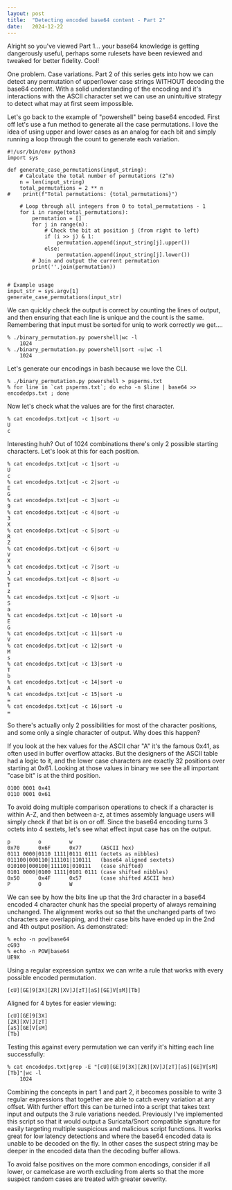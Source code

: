 ```yaml
---
layout: post
title:  "Detecting encoded base64 content - Part 2"
date:   2024-12-22 
---
```


Alright so you've viewed Part 1... your base64 knowledge is getting dangerously useful, perhaps some rulesets have been reviewed and tweaked for better fidelity.  Cool!

One problem. Case variations. Part 2 of this series gets into how we can detect any permutation of upper/lower case strings WITHOUT decoding the base64 content. With a solid understanding of the encoding and it's interactions with the ASCII character set we can use an unintuitive strategy to detect what may at first seem impossible.

Let's go back to the example of "powershell" being base64 encoded. First off let's use a fun method to generate all the case permutations. I love the idea of using upper and lower cases as an analog for each bit and simply running a loop through the count to generate each variation. 

```
#!/usr/bin/env python3
import sys

def generate_case_permutations(input_string):
    # Calculate the total number of permutations (2^n)
    n = len(input_string)
    total_permutations = 2 ** n
#    print(f"Total permutations: {total_permutations}")

    # Loop through all integers from 0 to total_permutations - 1
    for i in range(total_permutations):
        permutation = []
        for j in range(n):
            # Check the bit at position j (from right to left)
            if (i >> j) & 1:
                permutation.append(input_string[j].upper())
            else:
                permutation.append(input_string[j].lower())
        # Join and output the current permutation
        print(''.join(permutation))


# Example usage
input_str = sys.argv[1]
generate_case_permutations(input_str)
```

We can quickly check the output is correct by counting the lines of output, and then ensuring that each line is unique and the count is the same. Remembering that input must be sorted for uniq to work correctly we get....

```
% ./binary_permutation.py powershell|wc -l
    1024
% ./binary_permutation.py powershell|sort -u|wc -l
    1024
```

Let's generate our encodings in bash because we love the CLI.
```
% ./binary_permutation.py powershell > psperms.txt
% for line in `cat psperms.txt`; do echo -n $line | base64 >> encodedps.txt ; done
```

Now let's check what the values are for the first character.
```
% cat encodedps.txt|cut -c 1|sort -u
U
c
```

Interesting huh? Out of 1024 combinations there's only 2 possible starting characters. Let's look at this for each position. 
```
% cat encodedps.txt|cut -c 1|sort -u
U
c
% cat encodedps.txt|cut -c 2|sort -u
E
G
% cat encodedps.txt|cut -c 3|sort -u
9
% cat encodedps.txt|cut -c 4|sort -u
3
X
% cat encodedps.txt|cut -c 5|sort -u
R
Z
% cat encodedps.txt|cut -c 6|sort -u
V
X
% cat encodedps.txt|cut -c 7|sort -u
J
% cat encodedps.txt|cut -c 8|sort -u
T
z
% cat encodedps.txt|cut -c 9|sort -u
S
a
% cat encodedps.txt|cut -c 10|sort -u
E
G
% cat encodedps.txt|cut -c 11|sort -u
V
% cat encodedps.txt|cut -c 12|sort -u
M
s
% cat encodedps.txt|cut -c 13|sort -u
T
b
% cat encodedps.txt|cut -c 14|sort -u
A
% cat encodedps.txt|cut -c 15|sort -u
=
% cat encodedps.txt|cut -c 16|sort -u
=
```

So there's actually only 2 possibilities for most of the character positions, and some only a single character of output. Why does this happen?

If you look at the hex values for the ASCII char "A" it's the famous 0x41, as often used in buffer overflow attacks. But the designers of the ASCII table had a logic to it, and the lower case characters are exactly 32 positions over starting at 0x61. Looking at those values in binary we see the all important "case bit" is at the third position.

```
0100 0001 0x41
0110 0001 0x61
```

To avoid doing multiple comparison operations to check if a character is within A-Z, and then between a-z, at times assembly language users will simply check if that bit is on or off. Since the base64 encoding turns 3 octets into 4 sextets, let's see what effect input case has on the output.

```
p         o         w
0x70      0x6F      0x77      (ASCII hex)
0111 0000|0110 1111|0111 0111 (octets as nibbles)
011100|000110|111101|110111   (base64 aligned sextets)
010100|000100|111101|010111   (case shifted)
0101 0000|0100 1111|0101 0111 (case shifted nibbles)
0x50      0x4F      0x57      (case shifted ASCII hex)
P         O         W
```

We can see by how the bits line up that the 3rd character in a base64 encoded 4 character chunk has the special property of always remaining unchanged. The alignment works out so that the unchanged parts of two characters are overlapping, and their case bits have ended up in the 2nd and 4th output position. As demonstrated:

```
% echo -n pow|base64
cG93
% echo -n POW|base64
UE9X
```

Using a regular expression syntax we can write a rule that works with every possible encoded permutation.

`[cU][GE]9[3X][ZR][XV]J[zT][aS][GE]V[sM][Tb]`

Aligned for 4 bytes for easier viewing:

```
[cU][GE]9[3X]
[ZR][XV]J[zT]
[aS][GE]V[sM]
[Tb]
```

Testing this against every permutation we can verify it's hitting each line successfully:

```
% cat encodedps.txt|grep -E "[cU][GE]9[3X][ZR][XV]J[zT][aS][GE]V[sM][Tb]"|wc -l 
    1024
```

Combining the concepts in part 1 and part 2, it becomes possible to write 3 regular expressions that together are able to catch every variation at any offset. With further effort this can be turned into a script that takes text input and outputs the 3 rule variations needed. Previously I've implemented this script so that it would output a Suricata/Snort compatible signature for easily targeting multiple suspicious and malicious script functions. It works great for low latency detections and where the base64 encoded data is unable to be decoded on the fly. In other cases the suspect string may be deeper in the encoded data than the decoding buffer allows. 

To avoid false positives on the more common encodings, consider if all lower, or camelcase are worth excluding from alerts so that the more suspect random cases are treated with greater severity.


